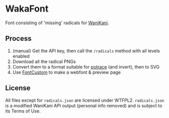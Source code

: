# WakaFont

Font consisting of 'missing' radicals for [WaniKani][wk].

## Process

1. (manual) Get the API key, then call the `/radicals` method with all levels enabled
2. Download all the radical PNGs
3. Convert them to a format suitable for [potrace][pt] (and invert), then to SVG
4. Use [FontCustom][fc] to make a webfont & preview page

## License

All files except for `radicals.json` are licensed under WTFPL2. `radicals.json` is a modified WaniKani API output (personal info removed) and is subject to its Terms of Use.

[wk]: https://wanikani.com/
[pt]: http://potrace.sourceforge.net/
[fc]: http://fontcustom.com/